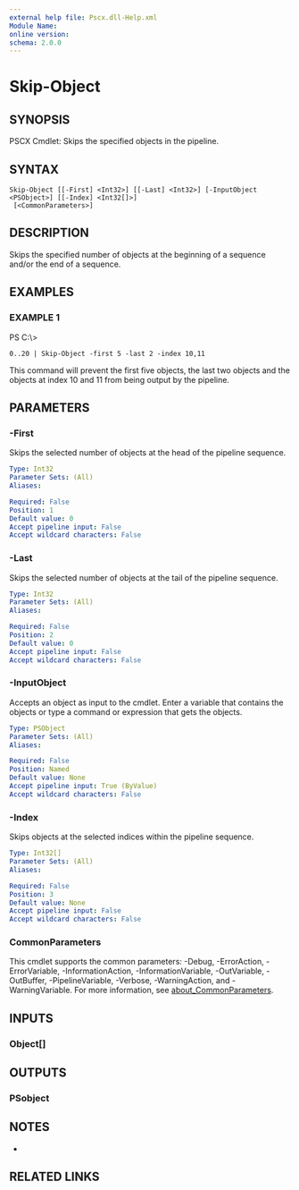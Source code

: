 ```yaml
---
external help file: Pscx.dll-Help.xml
Module Name:
online version:
schema: 2.0.0
---
```


# Skip-Object

## SYNOPSIS
PSCX Cmdlet: Skips the specified objects in the pipeline.

## SYNTAX

```
Skip-Object [[-First] <Int32>] [[-Last] <Int32>] [-InputObject <PSObject>] [[-Index] <Int32[]>]
 [<CommonParameters>]
```

## DESCRIPTION
Skips the specified number of objects at the beginning of a sequence and/or the end of a sequence.

## EXAMPLES

### EXAMPLE 1
PS C:\\\>

```
0..20 | Skip-Object -first 5 -last 2 -index 10,11
```

This command will prevent the first five objects, the last two objects and the objects at index 10 and 11 from being output by the pipeline.

## PARAMETERS

### -First
Skips the selected number of objects at the head of the pipeline sequence.

```yaml
Type: Int32
Parameter Sets: (All)
Aliases:

Required: False
Position: 1
Default value: 0
Accept pipeline input: False
Accept wildcard characters: False
```

### -Last
Skips the selected number of objects at the tail of the pipeline sequence.

```yaml
Type: Int32
Parameter Sets: (All)
Aliases:

Required: False
Position: 2
Default value: 0
Accept pipeline input: False
Accept wildcard characters: False
```

### -InputObject
Accepts an object as input to the cmdlet.
Enter a variable that contains the objects or type a command or expression that gets the objects.

```yaml
Type: PSObject
Parameter Sets: (All)
Aliases:

Required: False
Position: Named
Default value: None
Accept pipeline input: True (ByValue)
Accept wildcard characters: False
```

### -Index
Skips objects at the selected indices within the pipeline sequence.

```yaml
Type: Int32[]
Parameter Sets: (All)
Aliases:

Required: False
Position: 3
Default value: None
Accept pipeline input: False
Accept wildcard characters: False
```

### CommonParameters
This cmdlet supports the common parameters: -Debug, -ErrorAction, -ErrorVariable, -InformationAction, -InformationVariable, -OutVariable, -OutBuffer, -PipelineVariable, -Verbose, -WarningAction, and -WarningVariable. For more information, see [about_CommonParameters](http://go.microsoft.com/fwlink/?LinkID=113216).

## INPUTS

### Object[]
## OUTPUTS

### PSobject
## NOTES
*

## RELATED LINKS
